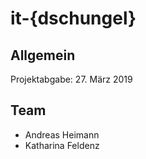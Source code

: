# it-{dschungel}
## Allgemein
Projektabgabe: 27. März 2019

## Team
* Andreas Heimann
* Katharina Feldenz
